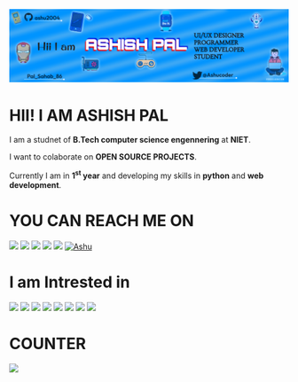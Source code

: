 <img src="https://github.com/ashu20004/ashu20004/blob/main/images/Frame%202.png">
<h1>HII! I AM ASHISH PAL </h1>  

I am a studnet of **B.Tech computer science engennering** at **NIET**.  

I want to colaborate on **OPEN SOURCE PROJECTS**.

Currently I am in **1<sup>st</sup> year** and developing my skills in **python** and **web development**.  



# YOU CAN REACH ME ON  
[![](https://img.shields.io/badge/GitHub-100000?style=for-the-badge&logo=github&logoColor=white)](https://github.com/ashu20004)
[![](https://img.shields.io/badge/Instagram-E4405F?style=for-the-badge&logo=instagram&logoColor=white)](https://www.instagram.com/pal_sahab_86/)
[![](https://img.shields.io/badge/Telegram-2CA5E0?style=for-the-badge&logo=telegram&logoColor=white)](https://t.me/pal_sahab_86)
[![](https://img.shields.io/badge/Facebook-1877F2?style=for-the-badge&logo=facebook&logoColor=white)](https://www.facebook.com/profile.php?id=100025714023794)
[![](https://img.shields.io/badge/LinkedIn-0077B5?style=for-the-badge&logo=linkedin&logoColor=white)](https://www.linkedin.com/in/ashish-pal-5725a6257/)
[![Ashu](https://img.shields.io/badge/Twitter-1DA1F2?style=for-the-badge&logo=twitter&logoColor=white)](https://twitter.com/Ashucoder)


# I am Intrested in 
[![](https://img.shields.io/badge/Python-3776AB?style=for-the-badge&logo=python&logoColor=white)]()
[![](https://img.shields.io/badge/HTML5-E34F26?style=for-the-badge&logo=html5&logoColor=white)]()
[![](https://img.shields.io/badge/CSS3-1572B6?style=for-the-badge&logo=css3&logoColor=white)]()
[![](https://img.shields.io/badge/JavaScript-F7DF1E?style=for-the-badge&logo=javascript&logoColor=black)]()
[![](https://img.shields.io/badge/C-00599C?style=for-the-badge&logo=c&logoColor=white)]()
[![](https://img.shields.io/badge/Java-ED8B00?style=for-the-badge&logo=java&logoColor=white)]()
[![](https://img.shields.io/badge/Android-3DDC84?style=for-the-badge&logo=android&logoColor=white)]()
[![](https://img.shields.io/badge/iOS-000000?style=for-the-badge&logo=ios&logoColor=white)]()

# COUNTER
[![](https://komarev.com/ghpvc/?username=ashu20004&color=blueviolet&style=for-the-badge&label=PROFILE+VIEWS)]()
